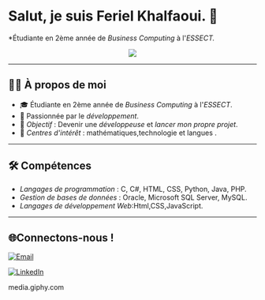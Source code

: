 # Salut, je suis Feriel Khalfaoui. 👋  
*Étudiante en 2ème année de *Business Computing* à l'*ESSECT.*
<p align="center">
  <a href="https://github.com/DenverCoder1/readme-typing-svg">
    <img src="https://readme-typing-svg.herokuapp.com?font=Time+New+Roman&color=cyan&size=25&center=true&vCenter=true&width=600&height=100&lines=Bienvenue!+Je+suis+Feriel+Khalfaoui;Étudiante+en+Business+Computing;Future+Développeuse+Web+et+Mobile;Toujours+en+train+d'apprendre..❤">
</a>



---

## 🙋‍♀️ À propos de moi
- 🎓 Étudiante en 2ème année de *Business Computing* à l'*ESSECT*.
- 🧮 Passionnée par le *développement*.
- 🎯 *Objectif* : Devenir une *développeuse* et *lancer mon propre projet*.
- 🎨 *Centres d'intérêt* : mathématiques,technologie et langues .

---

## 🛠 Compétences
- *Langages de programmation* : C, C#, HTML, CSS, Python, Java, PHP.
- *Gestion de bases de données* : Oracle, Microsoft SQL Server, MySQL.
- *Langages de développement Web*:Html,CSS,JavaScript.

 ---

## 🌐Connectons-nous !
 
[![Email](https://img.shields.io/badge/Email-D14836?style=for-the-badge&logo=gmail&logoColor=white)](mailto:ferielkhalfaoui2004@gmail.com)

[![LinkedIn](https://img.shields.io/badge/LinkedIn-0A66C2?style=for-the-badge&logo=linkedin&logoColor=white)](linkedin.com/in/ferielkhalfaoui-288389301)

media.giphy.com
